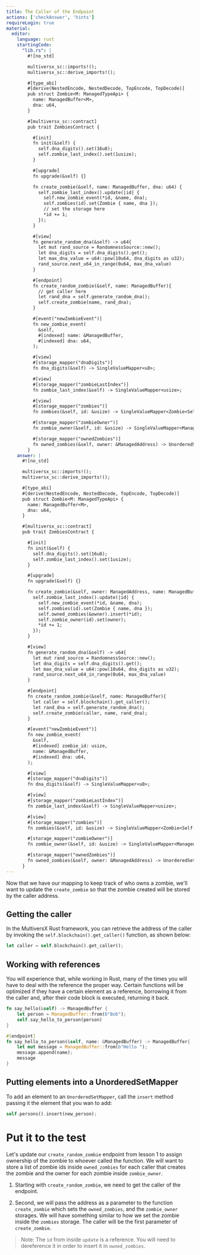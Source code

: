 ```yaml
---
title: The Caller of the Endpoint
actions: ['checkAnswer', 'hints']
requireLogin: true
material:
  editor:
    language: rust
    startingCode:
      "lib.rs": |
        #![no_std]

        multiversx_sc::imports!();
        multiversx_sc::derive_imports!();

        #[type_abi]
        #[derive(NestedEncode, NestedDecode, TopEncode, TopDecode)]
        pub struct Zombie<M: ManagedTypeApi> {
          name: ManagedBuffer<M>,
          dna: u64,
        }

        #[multiversx_sc::contract]
        pub trait ZombiesContract {

          #[init]
          fn init(&self) {
            self.dna_digits().set(16u8);
            self.zombie_last_index().set(1usize);
          }

          #[upgrade]
          fn upgrade(&self) {}

          fn create_zombie(&self, name: ManagedBuffer, dna: u64) {
            self.zombie_last_index().update(|id| {
              self.new_zombie_event(*id, &name, dna);
              self.zombies(id).set(Zombie { name, dna });
              // set the storage here
              *id += 1;
            });
          }

          #[view]
          fn generate_random_dna(&self) -> u64{
            let mut rand_source = RandomnessSource::new();
            let dna_digits = self.dna_digits().get();
            let max_dna_value = u64::pow(10u64, dna_digits as u32);
            rand_source.next_u64_in_range(0u64, max_dna_value)
          }

          #[endpoint]
          fn create_random_zombie(&self, name: ManagedBuffer){
            // get caller here
            let rand_dna = self.generate_random_dna();
            self.create_zombie(name, rand_dna);
          }

          #[event("newZombieEvent")]
          fn new_zombie_event(
            &self,
            #[indexed] name: &ManagedBuffer,
            #[indexed] dna: u64,
          );

          #[view]
          #[storage_mapper("dnaDigits")]
          fn dna_digits(&self) -> SingleValueMapper<u8>;

          #[view]
          #[storage_mapper("zombieLastIndex")]
          fn zombie_last_index(&self) -> SingleValueMapper<usize>;

          #[view]
          #[storage_mapper("zombies")]
          fn zombies(&self, id: &usize) -> SingleValueMapper<Zombie<Self::Api>>;

          #[storage_mapper("zombieOwner")]
          fn zombie_owner(&self, id: &usize) -> SingleValueMapper<ManagedAddress>;

          #[storage_mapper("ownedZombies")]
          fn owned_zombies(&self, owner: &ManagedAddress) -> UnorderedSetMapper<usize>;
        }
    answer: |
      #![no_std]

      multiversx_sc::imports!();
      multiversx_sc::derive_imports!();

      #[type_abi]
      #[derive(NestedEncode, NestedDecode, TopEncode, TopDecode)]
      pub struct Zombie<M: ManagedTypeApi> {
        name: ManagedBuffer<M>,
        dna: u64,
      }

      #[multiversx_sc::contract]
      pub trait ZombiesContract {

        #[init]
        fn init(&self) {
          self.dna_digits().set(16u8);
          self.zombie_last_index().set(1usize);
        }

        #[upgrade]
        fn upgrade(&self) {}

        fn create_zombie(&self, owner: ManagedAddress, name: ManagedBuffer, dna: u64) {
          self.zombie_last_index().update(|id| {
            self.new_zombie_event(*id, &name, dna);
            self.zombies(id).set(Zombie { name, dna });
            self.owned_zombies(&owner).insert(*id);
            self.zombie_owner(id).set(owner);
            *id += 1;
          });
        }

        #[view]
        fn generate_random_dna(&self) -> u64{
          let mut rand_source = RandomnessSource::new();
          let dna_digits = self.dna_digits().get();
          let max_dna_value = u64::pow(10u64, dna_digits as u32);
          rand_source.next_u64_in_range(0u64, max_dna_value)
        }

        #[endpoint]
        fn create_random_zombie(&self, name: ManagedBuffer){
          let caller = self.blockchain().get_caller();
          let rand_dna = self.generate_random_dna();
          self.create_zombie(caller, name, rand_dna);
        }

        #[event("newZombieEvent")]
        fn new_zombie_event(
          &self,
          #[indexed] zombie_id: usize,
          name: &ManagedBuffer,
          #[indexed] dna: u64,
        );

        #[view]
        #[storage_mapper("dnaDigits")]
        fn dna_digits(&self) -> SingleValueMapper<u8>;

        #[view]
        #[storage_mapper("zombieLastIndex")]
        fn zombie_last_index(&self) -> SingleValueMapper<usize>;

        #[view]
        #[storage_mapper("zombies")]
        fn zombies(&self, id: &usize) -> SingleValueMapper<Zombie<Self::Api>>;

        #[storage_mapper("zombieOwner")]
        fn zombie_owner(&self, id: &usize) -> SingleValueMapper<ManagedAddress>;

        #[storage_mapper("ownedZombies")]
        fn owned_zombies(&self, owner: &ManagedAddress) -> UnorderedSetMapper<usize>;
      }
---
```


Now that we have our mapping to keep track of who owns a zombie, we'll want to update the `create_zombie` so that the zombie created will be stored by the caller address.

## Getting the caller

In the MultiversX Rust framework, you can retrieve the address of the caller by invoking the `self.blockchain().get_caller()` function, as shown below:

```rust
let caller = self.blockchain().get_caller();
```

## Working with references

You will experience that, while working in Rust, many of the times you will have to deal with the reference the proper way. Certain functions will be optimized if they have a certain element as a reference, borrowing it from the caller and, after their code block is executed, returning it back.

```rust
fn say_hello(&self) -> ManagedBuffer {
    let person = ManagedBuffer::from(b"Bob");
    self.say_hello_to_person(person)
}

#[endpoint]
fn say_hello_to_person(&self, name: &ManagedBuffer) -> ManagedBuffer{
    let mut message = ManagedBuffer::from(b"Hello ");
    message.append(name);
    message
}
```

## Putting elements into a UnorderedSetMapper

To add an element to an `UnorderedSetMapper`, call the `insert` method passing it the element that you wan to add:

```rust
self.persons().insert(new_person);
```

# Put it to the test

Let's update our `create_random_zombie` endpoint from lesson 1 to assign ownership of the zombie to whoever called the function.
We will want to store a list of zombie ids inside `owned_zombies` for each caller that creates the zombie and the owner for each zombie inside `zombie_owner`.

1. Starting with `create_random_zombie`, we need to get the caller of the endpoint.

2. Second, we will pass the address as a parameter to the function `create_zombie` which sets the `owned_zombies`, and the `zombie_owner` storages. We will have something similar to how we set the zombie inside the `zombies` storage. The caller will be the first parameter of `create_zombie`.

 >Note: The `id` from inside `update` is a reference. You will need to dereference it in order to insert it in `owned_zombies`.
